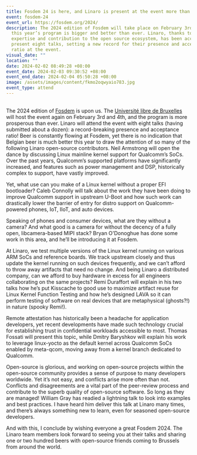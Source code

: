 ```yaml
---
title: Fosdem 24 is here, and Linaro is present at the event more than ever
event: fosdem-24
event_url: https://fosdem.org/2024/
description: The 2024 edition of Fosdem will take place on February 3rd-4th and
  this year’s program is bigger and better than ever. Linaro, thanks to its deep
  expertise and contribution to the open source ecosystem, has been accepted to
  present eight talks, setting a new record for their presence and acceptance
  ratio at the event.
visual_date: ""
location: ""
date: 2024-02-02 08:49:28 +08:00
event_date: 2024-02-03 09:30:52 +08:00
event_end_date: 2024-02-04 05:50:28 +08:00
image: /assets/images/content/fkmo2oqwyaio783.jpg
event_type: attend
---
```

\
The 2024 edition of [Fosdem](https://fosdem.org/2024/) is upon us. The [Université libre de Bruxelles](https://fosdem.org/2024/practical/transportation/) will host the event again on February 3rd and 4th, and the program is more prosperous than ever. Linaro will attend the event with eight talks (having submitted about a dozen): a record-breaking presence and acceptance ratio! Beer is constantly flowing at Fosdem, yet there is no indication that Belgian beer is much better this year to draw the attention of so many of the following Linaro open-source contributors. Neil Armstrong will open the dance by discussing Linux mainline kernel support for Qualcomm’s SoCs. Over the past years, Qualcomm’s supported platforms have significantly increased, and features such as power management and DSP, historically complex to support, have vastly improved. 

Yet, what use can you make of a Linux kernel without a proper EFI bootloader? Caleb Connolly will talk about the work they have been doing to improve Qualcomm support in upstream U-Boot and how such work can drastically lower the barrier of entry for distro support on Qualcomm-powered phones, IoT, IIoT, and auto devices.

Speaking of phones and consumer devices, what are they without a camera? And what good is a camera for without the decency of a fully open, libcamera-based MIPI stack? Bryan O'Donoghue has done some work in this area, and he’ll be introducing it at Fosdem.

At Linaro, we test multiple versions of the Linux kernel running on various ARM SoCs and reference boards. We track upstream closely and thus update the kernel running on such devices frequently, and we can’t afford to throw away artifacts that need no change. And being Linaro a distributed company, can we afford to buy hardware in excess for all engineers collaborating on the same projects? Remi Duraffort will explain in his two talks how he’s put Kisscache to good use to maximize artifact reuse for Linux Kernel Function Testing and how he’s designed LAVA so it can perform testing of software on real devices that are metaphysical (ghosts?!) in nature (spooky Remi!).

Remote attestation has historically been a headache for application developers, yet recent developments have made such technology crucial for establishing trust in confidential workloads accessible to most. Thomas Fossati will present this topic, while Dmitry Baryshkov will explain his work to leverage linux-yocto as the default kernel across Qualcomm SoCs enabled by meta-qcom, moving away from a kernel branch dedicated to Qualcomm.

Open-source is glorious, and working on open-source projects within the open-source community provides a sense of purpose to many developers worldwide. Yet it’s not easy, and conflicts arise more often than not. Conflicts and disagreements are a vital part of the peer-review process and contribute to the superb quality of open-source software. So long as they are managed! William Gray has readied a lightning talk to look into examples and best practices. I have heard him deliver this talk at Linaro many times, and there’s always something new to learn, even for seasoned open-source developers.

And with this, I conclude by wishing everyone a great Fosdem 2024. The Linaro team members look forward to seeing you at their talks and sharing one or two hundred beers with open-source friends coming to Brussels from around the world.